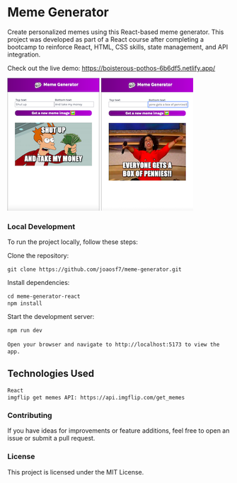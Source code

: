 # Meme Generator

Create personalized memes using this React-based meme generator. This project was developed as part of a React course after completing a bootcamp to reinforce React, HTML, CSS skills, state management, and API integration.

Check out the live demo: https://boisterous-pothos-6b6df5.netlify.app/

![Screenshot 1](screenshots/screenshot1.png)
![Screenshot 2](screenshots/screenshot2.png)

### Local Development

To run the project locally, follow these steps:

Clone the repository:

    git clone https://github.com/joaosf7/meme-generator.git

Install dependencies:

    cd meme-generator-react
    npm install

Start the development server:

    npm run dev

    Open your browser and navigate to http://localhost:5173 to view the app.

## Technologies Used

    React
    imgflip get memes API: https://api.imgflip.com/get_memes

### Contributing

If you have ideas for improvements or feature additions, feel free to open an issue or submit a pull request. 

### License

This project is licensed under the MIT License.

